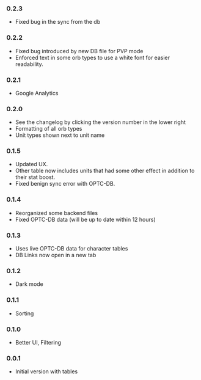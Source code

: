 ### 0.2.3
* Fixed bug in the sync from the db

### 0.2.2
* Fixed bug introduced by new DB file for PVP mode
* Enforced text in some orb types to use a white font for easier readability.

### 0.2.1
* Google Analytics

### 0.2.0
* See the changelog by clicking the version number in the lower right
* Formatting of all orb types
* Unit types shown next to unit name

### 0.1.5
* Updated UX.
* Other table now includes units that had some other effect in addition to their stat boost.
* Fixed benign sync error with OPTC-DB.

### 0.1.4
* Reorganized some backend files
* Fixed OPTC-DB data (will be up to date within 12 hours)

### 0.1.3
* Uses live OPTC-DB data for character tables
* DB Links now open in a new tab

### 0.1.2
* Dark mode

### 0.1.1
* Sorting

### 0.1.0
* Better UI, Filtering

### 0.0.1
* Initial version with tables
